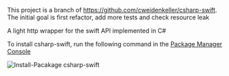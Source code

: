 This project is a branch of https://github.com/cweidenkeller/csharp-swift. 
The initial goal is first refactor, add more tests and check resource leak

A light http wrapper for the swift API implemented in C#

To install csharp-swift, run the following command in the [Package Manager Console](http://docs.nuget.org/docs/start-here/using-the-package-manager-console)

![Install-Pacakage csharp-swift](https://s3.amazonaws.com/github_readme_images/nuget-csharp-swift.PNG)
